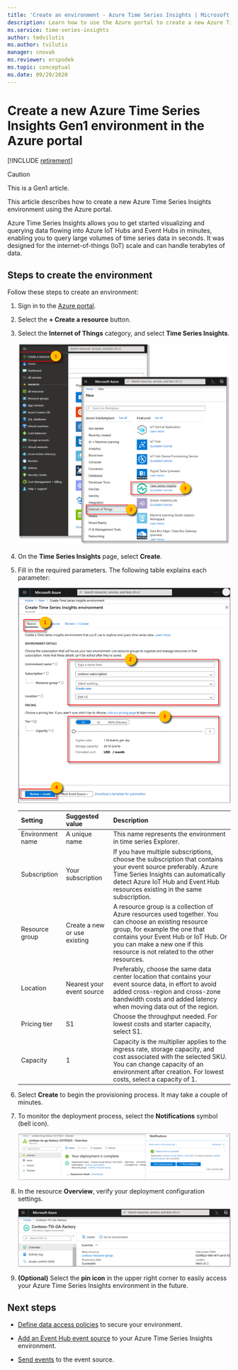 ```yaml
---
title: 'Create an environment - Azure Time Series Insights | Microsoft Docs'
description: Learn how to use the Azure portal to create a new Azure Time Series Insights environment.
ms.service: time-series-insights
author: tedvilutis
ms.author: tvilutis
manager: cnovak
ms.reviewer: orspodek
ms.topic: conceptual
ms.date: 09/29/2020
---
```


# Create a new Azure Time Series Insights Gen1 environment in the Azure portal

[!INCLUDE [retirement](../../includes/tsi-retirement.md)]

> [!CAUTION]
> This is a Gen1 article.

This article describes how to create a new Azure Time Series Insights environment using the Azure portal.

Azure Time Series Insights allows you to get started visualizing and querying data flowing into Azure IoT Hubs and Event Hubs in minutes, enabling you to query large volumes of time series data in seconds.  It was designed for the internet-of-things (IoT) scale and can handle terabytes of data.

## Steps to create the environment

Follow these steps to create an environment:

1. Sign in to the [Azure portal](https://portal.azure.com).

1. Select the **+ Create a resource** button.

1. Select the **Internet of Things** category, and select **Time Series Insights**.

   [![Create the Azure Time Series Insights environment](media/time-series-insights-get-started/tsi-create-new-environment.png)](media/time-series-insights-get-started/tsi-create-new-environment.png#lightbox)

1. On the **Time Series Insights** page, select **Create**.

1. Fill in the required parameters. The following table explains each parameter:

   [![Create the Azure Time Series Insights resource group](media/time-series-insights-get-started/tsi-configure-and-create.png)](media/time-series-insights-get-started/tsi-configure-and-create.png#lightbox)

   Setting|Suggested value|Description
   ---|---|---
   Environment name | A unique name | This name represents the environment in time series Explorer.
   Subscription | Your subscription | If you have multiple subscriptions, choose the subscription that contains your event source preferably. Azure Time Series Insights can automatically detect Azure IoT Hub and Event Hub resources existing in the same subscription.
   Resource group | Create a new or use existing | A resource group is a collection of Azure resources used together. You can choose an existing resource group, for example the one that contains your Event Hub or IoT Hub. Or you can make a new one if this resource is not related to the other resources.
   Location | Nearest your event source | Preferably, choose the same data center location that contains your event source data, in effort to avoid added cross-region and cross-zone bandwidth costs and added latency when moving data out of the region.
   Pricing tier | S1 | Choose the throughput needed. For lowest costs and starter capacity, select S1.
   Capacity | 1 | Capacity is the multiplier applies to the ingress rate, storage capacity, and cost associated with the selected SKU.  You can change capacity of an environment after creation. For lowest costs, select a capacity of 1.

1. Select **Create** to begin the provisioning process. It may take a couple of minutes.

1. To monitor the deployment process, select the **Notifications** symbol (bell icon).

   [![Watch the notifications](media/time-series-insights-get-started/tsi-deploy-notifications.png)](media/time-series-insights-get-started/tsi-deploy-notifications.png#lightbox)

1. In the resource **Overview**, verify your deployment configuration settings.

   [![Create the Azure Time Series Insights pin to dashboard](media/time-series-insights-get-started/tsi-verify-deployment.png)](media/time-series-insights-get-started/tsi-verify-deployment.png#lightbox)

1. **(Optional)** Select the **pin icon** in the upper right corner to easily access your Azure Time Series Insights environment in the future.

## Next steps

* [Define data access policies](./concepts-access-policies.md) to secure your environment.

* [Add an Event Hub event source](./how-to-ingest-data-event-hub.md) to your Azure Time Series Insights environment.

* [Send events](time-series-insights-send-events.md) to the event source.